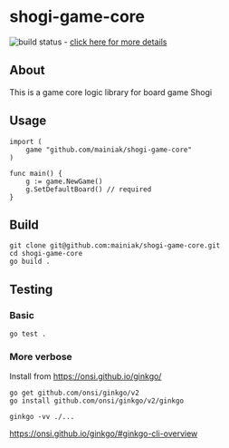 # shogi-game-core

![build status](https://github.com/mainiak/shogi-game-core/actions/workflows/main.yml/badge.svg?event=push) - [click here for more details](https://github.com/mainiak/shogi-game-core/actions/workflows/main.yml)

## About

This is a game core logic library for board game Shogi

## Usage

```
import (
    game "github.com/mainiak/shogi-game-core"
)

func main() {
    g := game.NewGame()
    g.SetDefaultBoard() // required
}
```

## Build

```
git clone git@github.com:mainiak/shogi-game-core.git
cd shogi-game-core
go build .
```

## Testing

### Basic

```
go test .
```

### More verbose

Install from https://onsi.github.io/ginkgo/

```
go get github.com/onsi/ginkgo/v2
go install github.com/onsi/ginkgo/v2/ginkgo

ginkgo -vv ./...
```

https://onsi.github.io/ginkgo/#ginkgo-cli-overview
